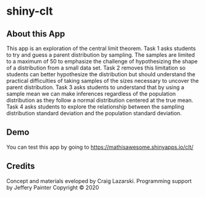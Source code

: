 # shiny-clt

## About this App

This app is an exploration of the central limit theorem. Task 1 asks students to try and guess a parent distribution by sampling. The samples are limited to a maximum of 50 to emphasize the challenge of hypothesizing the shape of a distribution from a small data set. Task 2 removes this limitation so students can better hypothesize the distribution but should understand the practical difficulties of taking samples of the sizes necessary to uncover the parent distribution. Task 3 asks students to understand that by using a sample mean we can make inferences regardless of the population distribution as they follow a normal distribution centered at the true mean. Task 4 asks students to explore the relationship between the sampling distribution standard deviation and the population standard deviation.


## Demo
You can test this app by going to https://mathisawesome.shinyapps.io/clt/

## Credits
Concept and materials eveloped by Craig Lazarski. Programming support by Jeffery Painter
Copyright © 2020
